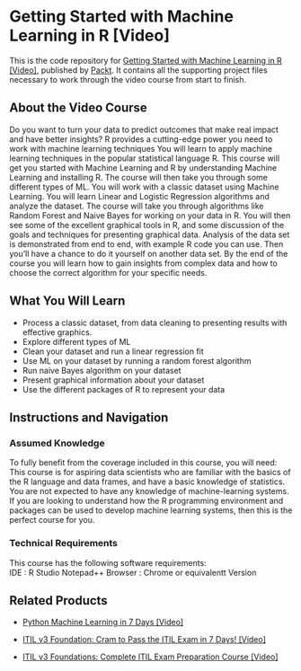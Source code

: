 # Getting Started with Machine Learning in R [Video]
This is the code repository for [Getting Started with Machine Learning in R [Video]](https://www.packtpub.com/big-data-and-business-intelligence/getting-started-machine-learning-r-video-0?utm_source=github&utm_medium=repository&utm_campaign=9781789139655), published by [Packt](https://www.packtpub.com/?utm_source=github). It contains all the supporting project files necessary to work through the video course from start to finish.
## About the Video Course
Do you want to turn your data to predict outcomes that make real impact and have better insights?
R provides a cutting-edge power you need to work with machine learning techniques
You will learn to apply machine learning techniques in the popular statistical language R. This course will get you started with Machine Learning and R by understanding Machine Learning and installing R. The course will then take you through some different types of ML. You will work with a classic dataset using Machine Learning. You will learn Linear and Logistic Regression algorithms and analyze the dataset. The course will take you through algorithms like Random Forest and Naive Bayes for working on your data in R. You will then see some of the excellent graphical tools in R, and some discussion of the goals and techniques for presenting graphical data. Analysis of the data set is demonstrated from end to end, with example R code you can use. Then you’ll have a chance to do it yourself on another data set.
By the end of the course you will learn how to gain insights from complex data and how to choose the correct algorithm for your specific needs.

<H2>What You Will Learn</H2>
<DIV class=book-info-will-learn-text>
<UL>
<LI>Process a classic dataset, from data cleaning to presenting results with effective graphics. 
<LI>Explore different types of ML 
<LI>Clean your dataset and run a linear regression fit 
<LI>Use ML on your dataset by running a random forest algorithm 
<LI>Run naive Bayes algorithm on your dataset 
<LI>Present graphical information about your dataset 
<LI>Use the different packages of R to represent your data </LI></UL></DIV>

## Instructions and Navigation
### Assumed Knowledge
To fully benefit from the coverage included in this course, you will need:<br/>
This course is for aspiring data scientists who are familiar with the basics of the R language and data frames, and have a basic knowledge of statistics. You are not expected to have any knowledge of machine-learning systems. If you are looking to understand how the R programming environment and packages can be used to develop machine learning systems, then this is the perfect course for you.
### Technical Requirements
This course has the following software requirements:<br/>
IDE : R Studio
Notepad++
Browser : Chrome or equivalentt Version

## Related Products
* [Python Machine Learning in 7 Days [Video]](https://www.packtpub.com/big-data-and-business-intelligence/python-machine-learning-7-days-video?utm_source=github&utm_medium=repository&utm_campaign=9781788999137)

* [ITIL v3 Foundation: Cram to Pass the ITIL Exam in 7 Days! [Video]](https://www.packtpub.com/business/itil-v3-foundation-cram-pass-itil-exam-7-days-video?utm_source=github&utm_medium=repository&utm_campaign=9781789536119)

* [ITIL v3 Foundations: Complete ITIL Exam Preparation Course [Video]](https://www.packtpub.com/business/itil-v3-foundations-complete-itil-exam-preparation-course-video?utm_source=github&utm_medium=repository&utm_campaign=9781789537666)

